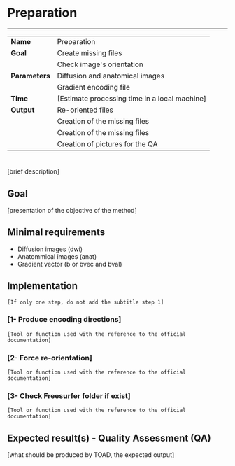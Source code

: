 # Preparation
---

|                |                                                       |
|----------------|-------------------------------------------------------|
|**Name**        | Preparation                                           |
|**Goal**        | Create missing files                                  |
|                | Check image's orientation                             |
|**Parameters**  | Diffusion and anatomical images                       |
|                | Gradient encoding file                                |
|**Time**        | [Estimate processing time in a local machine]         |
|**Output**      | Re-oriented files                                     |
|                | Creation of the missing files                         |
|                | Creation of the missing files                         |
|                | Creation of pictures for the QA

#

[brief description]    


## Goal

[presentation of the objective of the method]


## Minimal requirements


- Diffusion images (dwi)
- Anatommical images (anat)
- Gradient vector (b or bvec and bval)


## Implementation

```
[If only one step, do not add the subtitle step 1]
```

### [1- Produce encoding directions]

```
[Tool or function used with the reference to the official documentation]
```

### [2- Force re-orientation]

```
[Tool or function used with the reference to the official documentation]
```

### [3- Check Freesurfer folder if exist]

```
[Tool or function used with the reference to the official documentation]
```

## Expected result(s) - Quality Assessment (QA)

[what should be produced by TOAD, the expected output]



